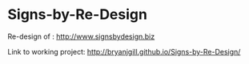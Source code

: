 Signs-by-Re-Design
==================
Re-design of :
http://www.signsbydesign.biz

Link to working project:
http://bryanjgill.github.io/Signs-by-Re-Design/